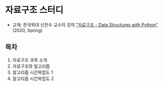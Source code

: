 # 자료구조 스터디
* 교재: 한국외대 신찬수 교수의 강의 ["자료구조 - Data Structures with Python"](https://www.youtube.com/watch?v=PIidtIBCjEg&list=PLsMufJgu5933ZkBCHS7bQTx0bncjwi4PK&pp=iAQB) (2020, Spring)

## 목차
1. 자료구조 과목 소개
2. 자료구조와 알고리즘
3. 알고리즘 시간복잡도 1
4. 알고리즘 시간복잡도 2
